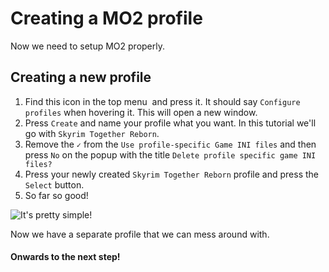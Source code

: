 # Creating a MO2 profile

Now we need to setup MO2 properly.

## Creating a new profile

1. Find this icon in the top menu <img src="https://shx.is/5BEuPZp6d.png" alt="" data-size="line"> and press it. It should say `Configure profiles` when hovering it. This will open a new window.
2. Press `Create` and name your profile what you want. In this tutorial we'll go with `Skyrim Together Reborn`.
3. Remove the `✓` from the `Use profile-specific Game INI files` and then press `No` on the popup with the title `Delete profile specific game INI files?`
4. Press your newly created `Skyrim Together Reborn` profile and press the `Select` button.
5. So far so good!

![It's pretty simple!](https://shx.is/5BizPEsKU.gif)

Now we have a separate profile that we can mess around with.

#### Onwards to the next step!
